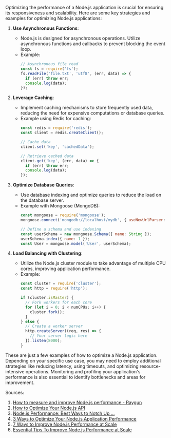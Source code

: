 Optimizing the performance of a Node.js application is crucial for ensuring its responsiveness and scalability. Here are some key strategies and examples for optimizing Node.js applications:

1. **Use Asynchronous Functions**:
   - Node.js is designed for asynchronous operations. Utilize asynchronous functions and callbacks to prevent blocking the event loop.
   - Example:
     ```javascript
     // Asynchronous file read
     const fs = require('fs');
     fs.readFile('file.txt', 'utf8', (err, data) => {
       if (err) throw err;
       console.log(data);
     });
     ```

2. **Leverage Caching**:
   - Implement caching mechanisms to store frequently used data, reducing the need for expensive computations or database queries.
   - Example using Redis for caching:
     ```javascript
     const redis = require('redis');
     const client = redis.createClient();
     
     // Cache data
     client.set('key', 'cachedData');
     
     // Retrieve cached data
     client.get('key', (err, data) => {
       if (err) throw err;
       console.log(data);
     });
     ```

3. **Optimize Database Queries**:
   - Use database indexing and optimize queries to reduce the load on the database server.
   - Example with Mongoose (MongoDB):
     ```javascript
     const mongoose = require('mongoose');
     mongoose.connect('mongodb://localhost/mydb', { useNewUrlParser: true });
     
     // Define a schema and use indexing
     const userSchema = new mongoose.Schema({ name: String });
     userSchema.index({ name: 1 });
     const User = mongoose.model('User', userSchema);
     ```

4. **Load Balancing with Clustering**:
   - Utilize the Node.js cluster module to take advantage of multiple CPU cores, improving application performance.
   - Example:
     ```javascript
     const cluster = require('cluster');
     const http = require('http');
     
     if (cluster.isMaster) {
       // Fork workers for each core
       for (let i = 0; i < numCPUs; i++) {
         cluster.fork();
       }
     } else {
       // Create a worker server
       http.createServer((req, res) => {
         // Your server logic here
       }).listen(8000);
     }
     ```

These are just a few examples of how to optimize a Node.js application. Depending on your specific use case, you may need to employ additional strategies like reducing latency, using timeouts, and optimizing resource-intensive operations. Monitoring and profiling your application's performance is also essential to identify bottlenecks and areas for improvement.

Sources:
1. [How to measure and improve Node.js performance - Raygun](https://raygun.com/blog/improve-node-performance/)
2. [How to Optimize Your Node.js API](https://www.freecodecamp.org/news/how-to-optimize-nodejs-apis/)
3. [Node.js Performance: Best Ways to Notch Up ...](https://www.simform.com/blog/node-js-performance/)
4. [3 Ways to Optimize Your Node.js Application Performance](https://dev.to/pavanbelagatti/3-ways-to-optimize-your-nodejs-application-performance-2mo5)
5. [7 Ways to Improve Node.js Performance at Scale](https://blog.appsignal.com/2021/11/24/7-ways-to-improve-nodejs-performance-at-scale.html)
6. [Essential Tips To Improve Node.js Performance at Scale](https://www.peerbits.com/blog/improve-node-js-performance-at-scale.html)
